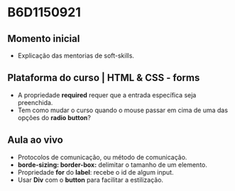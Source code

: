 # B6D1150921

## Momento inicial

- Explicação das mentorias de soft-skills.

## Plataforma do curso | HTML & CSS - forms

- A propriedade **required** requer que a entrada específica seja preenchida.
- Tem como mudar o curso quando o mouse passar em cima de uma das opções do **radio button**?

## Aula ao vivo

- Protocolos de comunicação, ou método de comunicação.
- **borde-sizing: border-box:** delimitar o tamanho de um elemento.
- Propriedade **for** do **label**: recebe o id de algum input.
- Usar **Div** com o **button** para facilitar a estilização.